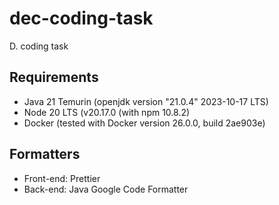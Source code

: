 # dec-coding-task

D. coding task

## Requirements

- Java 21 Temurin (openjdk version "21.0.4" 2023-10-17 LTS)
- Node 20 LTS (v20.17.0 (with npm 10.8.2)
- Docker (tested with Docker version 26.0.0, build 2ae903e)

## Formatters

- Front-end: Prettier
- Back-end: Java Google Code Formatter

